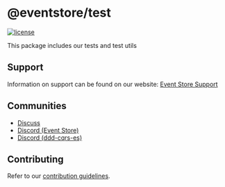 # @eventstore/test

[![license][license-badge]][license-badge-url]

This package includes our tests and test utils

## Support

Information on support can be found on our website: [Event Store Support]

## Communities

- [Discuss]
- [Discord (Event Store)][discord-event-store]
- [Discord (ddd-cqrs-es)][discord-ddd-cqrs-es]

## Contributing

Refer to our [contribution guidelines][contributing-guidelines].

[event store support]: https://eventstore.com/support/
[discuss]: https://discuss.eventstore.com/
[discord-event-store]: https://discord.gg/Phn9pmCw3t
[discord-ddd-cqrs-es]: https://discord.com/invite/sEZGSHNNbH
[contributing-guidelines]: https://github.com/prisma/prisma/blob/main/CONTRIBUTING.md
[license-badge]: https://img.shields.io/npm/l/@eventstore/db-client.svg
[license-badge-url]: https://github.com/EventStore/EventStore-Client-NodeJS/blob/master/LICENSE